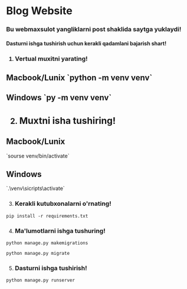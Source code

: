 # Blog Website

<h3>Bu webmaxsulot yangliklarni post shaklida saytga yuklaydi!  

<h4>Dasturni ishga tushirish uchun kerakli qadamlani bajarish shart!

1. <h3>Vertual muxitni yarating!


<h2>Macbook/Lunix  `python -m venv venv`


<h2>Windows    `py -m venv venv`


2. <h3>Muxtni isha tushiring!

<h2>Macbook/Lunix</h2> `sourse venv/bin/activate`


<h2>Windows</h2> `.\venv\sicripts\activate`

3. <h3>Kerakli kutubxonalarni o'rnating!

`pip install -r requirements.txt`

4. <h3> Ma'lumotlarni ishga tushuring!</h3>

`python manage.py makemigrations`

`python manage.py migrate`


5. <h3>Dasturni ishga tushirish!</h3>

`python manage.py runserver`
